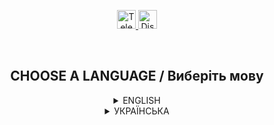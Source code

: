 <p align="center">
  <a href="https://t.me/GrenX_Studio" target="__blank">
    <img src="https://i.imgur.com/qbW4p8Y.png" width="30" height="30" title="Telegram" alt="Telegram">
  </a>
  <a href="https://discordapp.com/users/829645751248355358/" target="__blank">
    <img src="https://i.imgur.com/TFvPWEX.png" width="30" height="30" title="Discord" alt="Discord">
  </a>
</p>

<br/>

<h2 align="center">
  CHOOSE A LANGUAGE / Виберіть мову
</h2>

<details>
  <summary align="center">ENGLISH</summary>

  <h2 align="center">
    Texture reset/stream zone update
  </h2>

  <p align="center">
    <sup>The command (as in the /reload example) - which will allow solving some problems for the player between client and server synchronization violation. In simple words, executing the playerid command teleports for a few seconds far in the sky, setting the virtual world, blocking the screen, and after a second returning to the same coordinates that were saved before using the command, thereby updating the stream zone, which roughly speaking reloads all processes in case of not significant desynchronization.
    There are often cases of desynchronization in the game (especially on the mobile platform), cars flip/explode, partly in textures, since the stream zone is updated automatically by this and you can use it. Everything is quite simple and banal, without interfering with the client side and using "RPC" packages.</sup>
  </p>

  ---
  </details>

<details>
  <summary align="center">УКРАЇНСЬКА</summary>

  <h2 align="center">
    Перезагрузка текстур/оновлення зони стріма
  </h2>

  <p align="center">
    <sup>Команда для гри GTA-SA
(як в прикладі /reload) - яка дозволить вирішити деякі проблеми для гравця між порушенням синхронізації клієнта та сервера.
Простими словами приведенні команди playerid телепортує на декілька секунд далеко в небесах встановлюючи віртуальний світ, блокуючи екран та через секунду повертаючи на ті ж координати що збережені до використання команди, тим самим оновивши зону стріма, що грубо кажучи перезавантажує всі процеси у разі не значної расинхронізації.
 Часто бувають випадки розсинхронізації в грі(особливо на mobile платформі), автомобілі перевертаються/вибухають, частично в текстурах. Так як зона стріма оновлюється автоматично, цим і можна скористатись. Все досить просто та банально, без втручання в клієнтську частину та використання "RPC" пакетів.</sup>
  </p>

  ---
